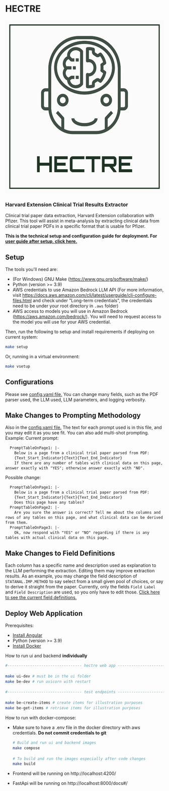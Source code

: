 # HECTRE

<!-- ![HECTRE Logo](./ui/src/assets/HECTRE.png) -->
<img src="./ui/src/assets/HECTRE.png" alt="HECTRE Logo" width="550" height="550">

### Harvard Extension Clinical Trial Results Extractor
Clinical trial paper data extraction, Harvard Extension collaboration with Pfizer.
This tool will assist in meta-analysis by extracting clinical data from clinical trial paper PDFs in a specific format that is usable for Pfizer.

**This is the technical setup and configuration guide for deployment. For [user guide after setup, click here.](/USER_GUIDE.md)**

## Setup
The tools you'll need are:
- (For Windows) GNU Make (https://www.gnu.org/software/make/)
- Python (version >= 3.9)
- AWS credentials to use Amazon Bedrock LLM API (For more information, visit https://docs.aws.amazon.com/cli/latest/userguide/cli-configure-files.html and check under "Long-term credentials", the credentials need to be under your root directory in `.aws` folder)
- AWS access to models you will use in Amazon Bedrock (https://aws.amazon.com/bedrock/). You will need to request access to the model you will use for your AWS credential.

Then, run the following to setup and install requirements if deploying on current system:
```bash
make setup
```

Or, running in a virtual environment:
```bash
make vsetup
```

## Configurations
Please see [config.yaml file.](/config.yaml)
You can change many fields, such as the PDF parser used, the LLM used, LLM parameters, and logging verbosity.

## Make Changes to Prompting Methodology
Also in the [config.yaml file.](/config.yaml)
The text for each prompt used is in this file, and you may edit it as you see fit. You can also add multi-shot prompting. Example:
Current prompt:
```
  PromptTableOnPage1: |-
    Below is a page from a clinical trial paper parsed from PDF:
    {Text_Start_Indicator}{Text}{Text_End_Indicator}
    If there are any number of tables with clinical data on this page, answer exactly with "YES"; otherwise answer exactly with "NO".
```
Possible change:
```
  PromptTableOnPage1: |-
    Below is a page from a clinical trial paper parsed from PDF:
    {Text_Start_Indicator}{Text}{Text_End_Indicator}
    Does this page have any tables?
  PromptTableOnPage2: |-
    Are you sure the answer is correct? Tell me about the columns and rows of any tables on this page, and what clinical data can be derived from them.
  PromptTableOnPage3: |-
    Ok, now respond with "YES" or "NO" regarding if there is any tables with actual clinical data on this page.
```

## Make Changes to Field Definitions
Each column has a specific name and description used as explanation to the LLM performing the extraction. Editing them may improve extraction results. As an example, you may change the field description of `STATANAL.IMP.METHOD` to say select from a small given pool of choices, or say to derive it straight from the paper.
Currently, only the fields `Field Label` and `Field Description` are used, so you only have to edit those.
[Click here to see the current field definitions.](/hectre/definitions.json)

## Deploy Web Application

Prerequisites:
- [Install Angular](https://angular.io/guide/setup-local)
- Python (version >= 3.9)
- [Install Docker](https://docs.docker.com/engine/install/) 

How to run ui and backend **individually**

```bash
#--------------------------------- hectre web app ---------------------------------

make ui-dev # must be in the ui folder
make be-dev # run uvicorn with restart

#--------------------------------- test endpoints ---------------------------------

make be-create-items # create items for illustration purposes
make be-get-items # retrieve items for illustration purposes
```

How to run with docker-compose: 

- Make sure to have a .env file in the docker directory with aws credentials. **Do not commit credentials to git**

  ```bash
  # Build and run ui and backend images
  make compose

  # To build and run the images especially after code changes
  make build
  ```
- Frontend will be running on http://localhost:4200/
- FastApi will be running on http://localhost:8000/docs#/

